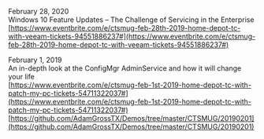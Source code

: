 


February 28, 2020  
Windows 10 Feature Updates – The Challenge of Servicing in the Enterprise  
[https://www.eventbrite.com/e/ctsmug-feb-28th-2019-home-depot-tc-with-veeam-tickets-94551886237#](https://www.eventbrite.com/e/ctsmug-feb-28th-2019-home-depot-tc-with-veeam-tickets-94551886237#)  

February 1, 2019  
An in-depth look at the ConfigMgr AdminService and how it will change your life  
[https://www.eventbrite.com/e/ctsmug-feb-1st-2019-home-depot-tc-with-patch-my-pc-tickets-54711322037#](https://www.eventbrite.com/e/ctsmug-feb-1st-2019-home-depot-tc-with-patch-my-pc-tickets-54711322037#)  
[https://github.com/AdamGrossTX/Demos/tree/master/CTSMUG/20190201](https://github.com/AdamGrossTX/Demos/tree/master/CTSMUG/20190201)
